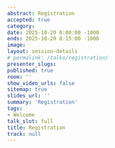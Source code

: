 ```yaml
---
abstract: Registration
accepted: true
category:
date: 2025-10-20 8:00:00 -1000
ends: 2025-10-20 8:15:00 -1000
image:
layout: session-details
# permalink: /talks/registration/
presenter_slugs:
published: true
room: ''
show_video_urls: false
sitemap: true
slides_url: ''
summary: 'Registration'
tags:
- Welcome
talk_slot: full
title: Registration
track: null
---
```


